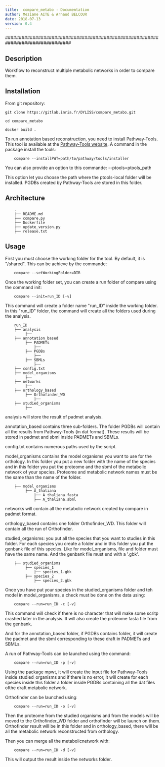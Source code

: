 ```yaml
---
title:  compare_metabo - Documentation
author: Meziane AITE & Arnaud BELCOUR
date: 2018-07-13
version: 0.4
---
```


################################################################################

## Description

Workflow to reconstruct multiple metabolic networks in order to compare them.

## Installation

From git repository:

	git clone https://gitlab.inria.fr/DYLISS/compare_metabo.git

	cd compare_metabo

	docker build .

To run annotation based reconstruction, you need to install Pathway-Tools. This tool is available at the [Pathway-Tools website](http://bioinformatics.ai.sri.com/ptools/). A command in the package install the tools:

        compare --installPWT=path/to/pathway/tools/installer

You can also provide an option to this commande: --ptools=ptools_path

This option let you choose the path where the ptools-local folder will be installed. PGDBs created by Pathway-Tools are stored in this folder.


## Architecture

        .
        ├── README.md
        ├── compare.py
        ├── Dockerfile
        ├── update_version.py
        ├── release.txt

## Usage

First you must choose the working folder for the tool. By default, it is "/shared". This can be achieve by the commande:

        compare --setWorkingFolder=DIR

Once the working folder set, you can create a run folder of compare using the command init:

        compare --init=run_ID [-v]

This command will create a folder name "run_ID" inside the working folder. In this "run_ID" folder, the command will create all the folders used during the analysis.

        run_ID
        ├── analysis
             ├──
        ├── annotation_based
             ├── PADMETs
                 ├──
             ├── PGDBs
                 ├──
             ├── SBMLs
                 ├──
        ├── config.txt
        ├── model_organisms
             ├──
        ├── networks
             ├──
        ├── orthology_based
             ├── Orthofinder_WD
                 ├──
        ├── studied_organisms
             ├──

analysis will store the result of padmet analysis.

annotation_based contains three sub-folders. The folder PGDBs will contain all the results from Pathway-Tools (in dat format). These results will be stored in padmet and sbml inside PADMETs and SBMLs.

config.txt contains numerous paths used by the script.

model_organisms contains the model organisms you want to use for the orthology. In this folder you put a new folder with the name of the species and in this folder you put the proteome and the sbml of the metabolic network of your species. Proteome and metabolic network names must be the same than the name of the folder.

        ├── model_organisms
             ├── A_thaliana
                 ├── A_thaliana.fasta
                 ├── A_thaliana.sbml

networks will contain all the metabolic network created by compare in padmet format.

orthology_based contains one folder Orthofinder_WD. This folder will contain all the run of Orthofinder.

studied_organisms: you put all the species that you want to studies in this folder. For each species you create a folder and in this folder you put the genbank file of this species. Like for model_organisms, file and folder must have the same name. And the genbank file must end with a '.gbk'.

        ├── studied_organisms
             ├── species_1
                 ├── species_1.gbk
             ├── species_2
                 ├── species_2.gbk


Once you have put your species in the studied_organisms folder and teh model in model_organisms, a check must be done on the data using:

        compare --run=run_ID -c [-v]

This command will check if there is no character that will make some scritp crashed later in the analysis. It will also create the proteome fasta file from the genbank.

And for the annotation_based folder, if PGDBs contains folder, it will create the padmet and the sbml corresponding to these draft in PADMETs and SBMLs.

A run of Pathway-Tools can be launched using the command:

        compare --run=run_ID -p [-v]

Using the package mpwt, it will create the input file for Pathway-Tools inside studied_organisms and if there is no error, it will create for each species inside this folder a folder inside PGDBs containing all the dat files ofthe draft metabolic network.

Orthofinder can be launched using:

        compare --run=run_ID -o [-v]

Then the proteome from the studied organisms and from the models will be moved to the Orthofinder_WD folder and orthofinder will be launch on them. Orthofinder result will be in this folder and in orthology_based, there will be all the metabolic network reconstructed from orthology.

Then you can merge all the metabolicnetwork with:

        compare --run=run_ID -d [-v]

This will output the result inside the networks folder.
